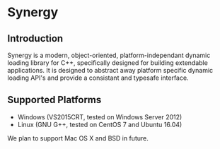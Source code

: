 Synergy
=======

Introduction
------------

Synergy is a modern, object-oriented, platform-independant dynamic loading library for C++, specifically designed for building extendable applications. It is designed to abstract away platform specific dynamic loading API's and provide a consistant and typesafe interface.

Supported Platforms
-------------------

* Windows (VS2015CRT, tested on Windows Server 2012)
* Linux (GNU G++, tested on CentOS 7 and Ubuntu 16.04)

We plan to support Mac OS X and BSD in future.
